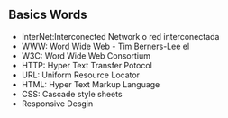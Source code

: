 ## Basics Words

* InterNet:Interconected Network o red interconectada
* WWW: Word Wide Web - Tim Berners-Lee el 
* W3C: Word Wide Web Consortium 
* HTTP: Hyper Text Transfer Potocol 
* URL: Uniform Resource Locator
* HTML: Hyper Text Markup Language 
* CSS: Cascade style sheets
* Responsive Desgin
